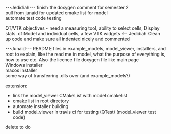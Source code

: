 ---Jedidiah---
finish the doxygen comment for semester 2                    
pull from junaid for updated cmake list for model             
automate test code testing                                    

QT/VTK objectives - need a measuring tool, ability to select cells, Display stats. of Model and individual cells, a few VTK widgets  <-- Jedidiah
Clean up code and make sure all indented nicely and commented

---Junaid---
README files in example_models, model_viewer, installers, and root to explain, like the read me in model, what the purpose of everything is, how to use etc. Also the licence file
doxygen file like main page                                   
Windows installer                                             
macos installer                                                 
some way of transferring .dlls over (and example_models?)      


extension:
- link the model_viewer CMakeList with model cmakelist
- cmake list in root directory
- automate installer building
- build model_viewer in travis ci for testing (QTest) (model_viewer test code)


delete to do
